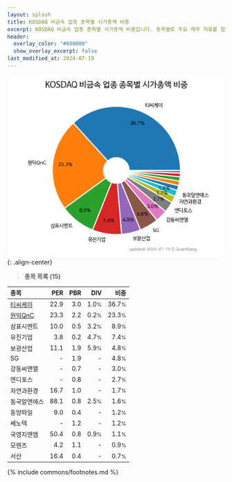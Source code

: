 ```yaml
---
layout: splash
title: KOSDAQ 비금속 업종 종목별 시가총액 비중
excerpt: KOSDAQ 비금속 업종 종목별 시가총액 비중입니다. 종목별로 주요 재무 지표를 함께 표시합니다.
header:
  overlay_color: "#800000"
  show_overlay_excerpt: false
last_modified_at: 2024-07-19
---
```



![KOSDAQ 비금속 업종 종목별 시가총액 비중](/stats/sector/images/kosdaq_업종_비금속_종목.png){: .align-center}


> **종목 목록 (15)**<a id="list"></a>

| **종목** | **PER** | **PBR** | **DIV** | **비중** |
| :------- | ------: | ------: | ------: | -------: |
| [티씨케이](/064760/) | 22.9 | 3.0 | 1.0<small>%</small> | 36.7<small>%</small> |
| [원익QnC](/074600/) | 23.3 | 2.2 | 0.2<small>%</small> | 23.3<small>%</small> |
| 삼표시멘트 | 10.0 | 0.5 | 3.2<small>%</small> | 8.9<small>%</small> |
| 유진기업 | 3.8 | 0.2 | 4.7<small>%</small> | 7.4<small>%</small> |
| 보광산업 | 11.1 | 1.9 | 5.9<small>%</small> | 4.8<small>%</small> |
| SG | - | 1.9 | - | 4.8<small>%</small> |
| 강동씨앤엘 | - | 0.7 | - | 3.0<small>%</small> |
| 앤디포스 | - | 0.8 | - | 2.7<small>%</small> |
| 자연과환경 | 16.7 | 1.0 | - | 1.7<small>%</small> |
| 동국알앤에스 | 88.1 | 0.8 | 2.5<small>%</small> | 1.6<small>%</small> |
| 동양파일 | 9.0 | 0.4 | - | 1.2<small>%</small> |
| 쎄노텍 | - | 1.2 | - | 1.2<small>%</small> |
| 국영지앤엠 | 50.4 | 0.8 | 0.9<small>%</small> | 1.1<small>%</small> |
| 모헨즈 | 4.2 | 1.1 | - | 0.9<small>%</small> |
| 서산 | 16.4 | 0.4 | - | 0.7<small>%</small> |

{% include commons/footnotes.md %}